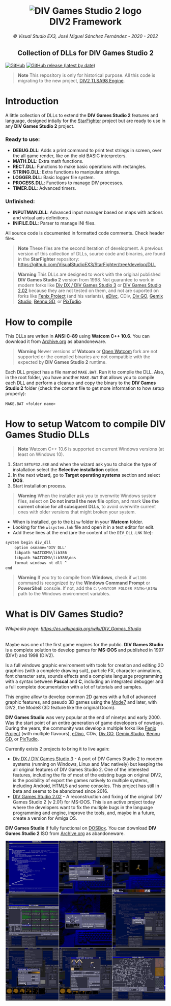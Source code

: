 <h1 align="center">
<img src="https://github.com/VisualStudioEX3/Home/blob/master/pictures/div_games_studio/div2_logo/div2_logo.png" alt="DIV Games Studio 2 logo" width="512" />
<br>
DIV2 Framework</h1>
<h6 align="center">© Visual Studio EX3, José Miguel Sánchez Fernández - 2020 - 2022</h6>
<h2 align="center">Collection of DLLs for DIV Games Studio 2</h2>

[![GitHub](https://img.shields.io/github/license/VisualStudioEX3/div2-framework?color=yellow)](https://opensource.org/licenses/MIT)
[![GitHub release (latest by date)](https://img.shields.io/github/v/release/VisualStudioEX3/div2-framework?color=green)](https://github.com/VisualStudioEX3/div2-framework/releases/)

> **Note**
> This repository is only for historical purpose. All this code is migrating to the new project, [DIV2 TLSA98 Engine](https://github.com/VisualStudioEX3/div2-tlsa98-engine).

# Introduction

A little collection of DLLs to extend the **DIV Games Studio 2** features and language, designed intially for the [StarFighter](https://github.com/VisualStudioEX3/StarFighter) project but are ready to use in any **DIV Games Studio 2** project.

### Ready to use:
- **DEBUG.DLL**: Adds a print command to print text strings in screen, over the all game render, like on the old BASIC interpreters.
- **MATH.DLL**: Extra math functions.
- **RECT.DLL**: Functions to make basic operations with rectangles.
- **STRING.DLL**: Extra functions to manipulate strings.
- **LOGGER.DLL**: Basic logger file system.
- **PROCESS.DLL**: Functions to manage DIV processes.
- **TIMER.DLL**: Advanced timers.

### Unfinished:
- **INPUTMAN.DLL**: Advanced input manager based on maps with actions and virtual axis definitions.
- **INIFILE.DLL**: Parser to manage INI files.

All source code is documented in formatted code comments. Check header files.

> **Note**
> These files are the second iteration of development. A previous version of this collection of DLLs, source code and binaries, are found in the **StarFighter** repository: https://github.com/VisualStudioEX3/StarFighter/tree/develop/DLL

> **Warning**
> This DLLs are designed to work with the original published **DIV Games Studio 2** version from 1998. Not guarantee to work in modern forks like [Div DX / DIV Games Studio 3](https://github.com/DIVGAMES/DIV-Games-Studio) or [DIV Games Studio 2.02](https://github.com/vii1/DIV) because they are not tested on them, and not are suported on forks like [Fenix Project](https://web.archive.org/web/20071012230137/http://fenix.divsite.net/) (and his variants), [eDivc](https://github.com/vroman/edivc), CDiv, [Div GO](https://www.divgo.net/), [Gemix Studio](http://www.gemixstudio.com/), [Bennu GD](https://www.bennugd.org/), or [PixTudio](https://pixtudio.org/).

# How to compile
This DLLs are writen in **ANSI C-89** using **Watcom C++ 10.6**. You can download it from [Archive.org](https://archive.org/details/Watcom_C_10.6) as abandoneware. 

> **Warning**
> Newer versions of **Watcom** or [Open Watcom](https://github.com/open-watcom/open-watcom-v2) fork are not supported or the compiled binaries are not compatible with the expected by **DIV Games Studio 2** runtime.

Each DLL project has a file named `MAKE.BAT`. Run it to compile the DLL. Also, in the root folder, you have another `MAKE.BAT` that allows you to compile each DLL and perform a cleanup and copy the binary to the **DIV Games Studio 2** folder (check the content file to get more information to how setup properly):

`MAKE.BAT <folder name>`

# How to setup Watcom to compile DIV Games Studio DLLs
> **Note**
> Watcom C++ 10.6 is supported on current Windows versions (at least on Windows 10).

1. Start `SETUP32.EXE` and when the wizard ask you to choice the type of installation select the **Selective installation** option.
2. In the next wizard, go to **Target operating systems** section and select **DOS**.
3. Start installation process.

> **Warning**
> When the installer ask you to overwrite Windows system files, select on **Do not install the new file** option, and mark **Use the current choice for all subsquent DLLs**, to avoid overwrite current ones with older versions that might broken your system.

- When is installed, go to the `binw` folder in your **Watcom** folder.
- Looking for the `wlsystem.lnk` file and open it in a text editor for edit.
- Add these lines at the end (are the content of the `DIV_DLL.LNK` file):

```
system begin div_dll
    option osname='DIV DLL'
    libpath %WATCOM%\lib386 
    libpath %WATCOM%\lib386\dos
    format windows nt dll ^
end
```

> **Warning**
> If you try to compile from **Windows**, check if `wcl386` command is recognized by the **Windows Command Prompt** or **PowerShell** console. If not, add the `C:\<WATCOM FOLDER PATH>\BINW` path to the Windows environment variables.

# What is DIV Games Studio?

###### Wikipedia page: https://es.wikipedia.org/wiki/DIV_Games_Studio

Maybe was one of the first game engines for the public. **DIV Games Studio** is a complete solution to develop games for **MS-DOS** and published in 1997 (DIV1) and 1998 (DIV2). 

Is a full windows graphic environment with tools for creation and editing 2D graphics (with a complete drawing suit), particle FX, character animations, font character sets, sounds effects and a complete language programming with a syntax between **Pascal** and **C**, including an integrated debugger and a full complete documentation with a lot of tutorials and samples. 

This engine allow to develop common 2D games with a full of advanced graphic features, and pseudo 3D games using the [Mode7](https://en.wikipedia.org/wiki/Mode_7) and later, with DIV2, the Mode8 (3D feature like the original Doom).

**DIV Games Studio** was very popular at the end of ninetys and early 2000. Was the start point of an entire generation of game developers of nowdays. During the years, the community was develop a multiple forks like [Fenix Project](https://web.archive.org/web/20071012230137/http://fenix.divsite.net/) (with multiple flavours), [eDivc](https://github.com/vroman/edivc), CDiv, [Div GO](https://www.divgo.net/), [Gemix Studio](http://www.gemixstudio.com/), [Bennu GD](https://www.bennugd.org/), or [PixTudio](https://pixtudio.org/).

Currently exists 2 projects to bring it to live again:
* [Div DX / DIV Games Studio 3](https://github.com/DIVGAMES/DIV-Games-Studio) - A port of DIV Games Studio 2 to modern systems (running on Windows, Linux and Mac natively) but keeping the all original features of DIV Games Studio 2. One of the interested features, including the fix of most of the existing bugs on original DIV2, is the posibility of export the games natively to multiple systems, including Android, HTML5 and some consoles. This project has still in beta and seems to be abandoned since 2016.
* [DIV Games Studio 2.02](https://github.com/vii1/DIV) - A reconstruction and fixing of the original DIV Games Studio 2 (v 2.01) for MS-DOS. This is an active project today where the developers want to fix the multiple bugs in the language programming and engine, improve the tools, and, maybe in a future, create a version for Amiga OS.

**DIV Games Studio** if fully functional on [DOSBox](https://www.dosbox.com/). You can download **DIV Games Studio 2** ISO from [Archive.org](https://archive.org/details/div-games-studio-2) as abandoneware.

![DIV Games Studio 2 screenshots](https://github.com/VisualStudioEX3/VisualStudioEX3/blob/develop/Shared/Images/div_games_studio/div2_screen_mosaic.png)
